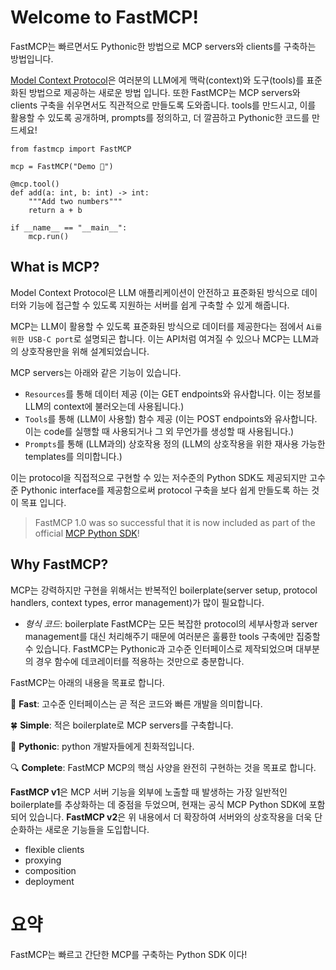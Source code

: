 # Welcome to FastMCP!

FastMCP는 빠르면서도 Pythonic한 방법으로 MCP servers와 clients를 구축하는 방법입니다.

[Model Context Protocol](https://modelcontextprotocol.io/introduction)은 여러분의 LLM에게 맥락(context)와 도구(tools)를 표준화된 방법으로 제공하는 새로운 방법 입니다.
또한 FastMCP는 MCP servers와 clients 구축을 쉬우면서도 직관적으로 만들도록 도와줍니다.
tools를 만드시고, 이를 활용할 수 있도록 공개하며, prompts를 정의하고, 더 깔끔하고 Pythonic한 코드를 만드세요!


```
from fastmcp import FastMCP

mcp = FastMCP("Demo 🚀")

@mcp.tool()
def add(a: int, b: int) -> int:
    """Add two numbers"""
    return a + b

if __name__ == "__main__":
    mcp.run()
```


## What is MCP?
Model Context Protocol은 LLM 애플리케이션이 안전하고 표준화된 방식으로 데이터와 기능에 접근할 수 있도록 지원하는 서버를 쉽게 구축할 수 있게 해줍니다.

MCP는 LLM이 활용할 수 있도록 표준화된 방식으로 데이터를 제공한다는 점에서 `Ai를 위한 USB-C port`로 설명되곤 합니다.
이는 API처럼 여겨질 수 있으나 MCP는 LLM과의 상호작용만을 위해 설계되었습니다.

MCP servers는 아래와 같은 기능이 있습니다.
- `Resources`를 통해 데이터 제공 (이는 GET endpoints와 유사합니다. 이는 정보를 LLM의 context에 불러오는데 사용됩니다.)
- `Tools`를 통해 (LLM이 사용할) 함수 제공 (이는 POST endpoints와 유사합니다. 이는 code를 실행할 때 사용되거나 그 외 무언가를 생성할 때 사용됩니다.)
- `Prompts`를 통해 (LLM과의)  상호작용 정의 (LLM의 상호작용을 위한 재사용 가능한 templates를 의미합니다.)

이는 protocol을 직접적으로 구현할 수 있는 저수준의 Python SDK도 제공되지만
고수준 Pythonic interface를 제공함으로써 protocol 구축을 보다 쉽게 만들도록 하는 것이 목표 입니다.

> FastMCP 1.0 was so successful that it is now included as part of the official [MCP Python SDK](https://github.com/modelcontextprotocol/python-sdk)!


## Why FastMCP?

MCP는 강력하지만 구현을 위해서는 반복적인 boilerplate(server setup, protocol handlers, context types, error management)가 많이 필요합니다.
- *형식 코드*: boilerplate
FastMCP는 모든 복잡한 protocol의 세부사항과 server management를 대신 처리해주기 때문에
여러분은 훌륭한 tools 구축에만 집중할 수 있습니다.
FastMCP는 Pythonic과 고수준 인터페이스로 제작되었으며
대부분의 경우 함수에 데코레이터를 적용하는 것만으로 충분합니다.

FastMCP는 아래의 내용을 목표로 합니다.

🚀 **Fast**: 고수준 인터페이스는 곧 적은 코드와 빠른 개발을 의미합니다.

🍀 **Simple**: 적은 boilerplate로 MCP servers를 구축합니다.

🐍 **Pythonic**: python 개발자들에게 친화적입니다.

🔍 **Complete**: FastMCP MCP의 핵심 사양을 완전히 구현하는 것을 목표로 합니다.

**FastMCP v1**은 MCP 서버 기능을 외부에 노출할 때 발생하는 가장 일반적인 boilerplate를 추상화하는 데 중점을 두었으며, 현재는 공식 MCP Python SDK에 포함되어 있습니다.
**FastMCP v2**은 위 내용에서 더 확장하여 서버와의 상호작용을 더욱 단순화하는 새로운 기능들을 도입합니다.
- flexible clients
- proxying
- composition
- deployment


# 요약
FastMCP는 빠르고 간단한 MCP를 구축하는 Python SDK 이다!
